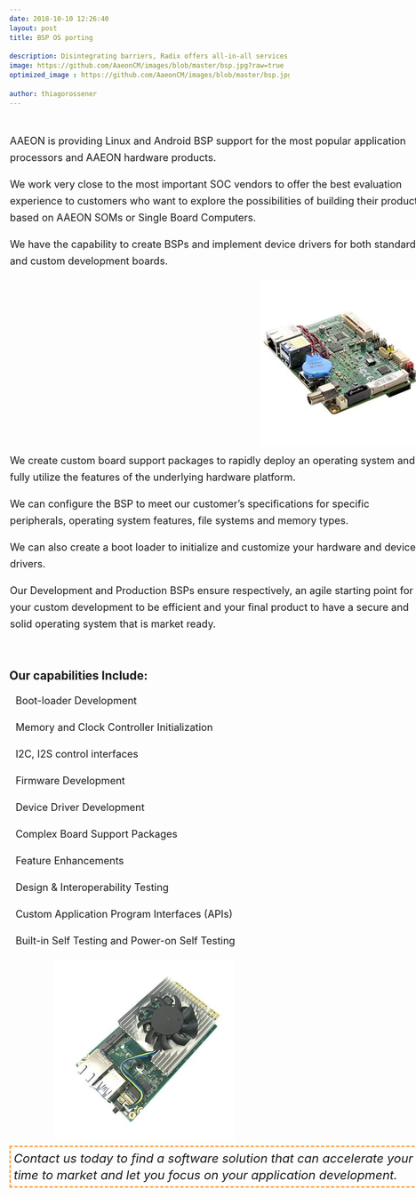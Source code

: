```yaml
---
date: 2018-10-10 12:26:40
layout: post
title: BSP OS porting

description: Disintegrating barriers, Radix offers all-in-all services of Board Support Package and Operating System Porting laying from implementation to customization, which has been trusted and implemented successfully over the years
image: https://github.com/AaeonCM/images/blob/master/bsp.jpg?raw=true
optimized_image : https://github.com/AaeonCM/images/blob/master/bsp.jpg?raw=true

author: thiagorossener
---
```



<div style="display: table;width:750px;margin:0 auto; border:#FFFFFF 1px solid;" class="text001">
<br>
AAEON is providing Linux and Android BSP support for the most popular application processors and AAEON hardware products.<br>

We work very close to the most important SOC vendors to offer the best evaluation experience to customers who want to explore the possibilities of building their products based on AAEON SOMs or Single Board Computers.<br>

We have the capability to create BSPs and implement device drivers for both standard and custom development boards.<br>

<div style="display:inline-block;float:right;"><img src="https://github.com/AaeonCM/images/blob/master/board3.jpg?raw=true" />
</div>
</div>


<div style="display: table;width:750px;margin:0 auto; border:#FFFFFF 1px solid;" class="text001">
We create custom board support packages to rapidly deploy an operating system and fully utilize the features of the underlying hardware platform.

We can configure the BSP to meet our customer’s specifications for specific peripherals, operating system features, file systems and memory types.

We can also create a boot loader to initialize and customize your hardware and device drivers.

Our Development and Production BSPs ensure respectively, an agile starting point for your custom development to be efficient and your final product to have a secure and solid operating system that is market ready.
</div>
 <br>

## Our capabilities Include:
<div style="width:100%">
<div style="display: table;width:750px;margin:0 auto; border:#FFFFFF 1px solid;">
<div style="display:inline-block;float:left;" class="text001">
 &nbsp; Boot-loader Development<br>

 &nbsp; Memory and Clock Controller Initialization<br>

 &nbsp; I2C, I2S control interfaces<br>

 &nbsp; Firmware Development<br>

 &nbsp; Device Driver Development<br>

 &nbsp; Complex Board Support Packages<br>

 &nbsp; Feature Enhancements<br>

 &nbsp; Design & Interoperability Testing<br>

 &nbsp; Custom Application Program Interfaces (APIs)<br>

 &nbsp; Built-in Self Testing and Power-on Self Testing
 <div style="display:inline-block;float:right;"><img src="https://github.com/AaeonCM/images/blob/master/board1.jpg?raw=true" /></div>
</div>
</div>
 
<div style="display: table;width:750px;margin:0 auto; border:#FFFFFF 1px solid border-width:3px;border-style:dashed;border-color:#FFAC55;padding:5px;font-style:italic;" class="text002">
Contact us today to find a software solution that can accelerate your time to market and let you focus on your application development.

</div>




















<style>
.fancytable{border:1px solid #cccccc; width:100%; border-collapse:collapse;}
.fancytable td{ border:1px solid #cccccc; color:#555555; text-align:center; line-height:28px;}
.headerrow{background-color:#0066cc;height:30px;}
.datarowodd{background-color:#ffffff;}
.dataroweven{background-color:#efefef;}
.datarowodd td{background-color:#ffffff;}
.headerrow td{ color:#ffffff; text-align:center;}
.dataroweven td{ background-color:#efefef;}
.text001{font-size:18px;line-height: 30px;} 
/* 設置一個命名為text001類（使用class=example）字體大小為18px 行距30px
*/ 
.text002{font-size:22px;line-height: 30px;}
.text003{font-size:15px;line-height: 30px;}  
</style>





